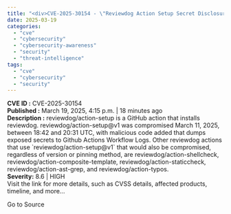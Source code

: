 ```yaml
---
title: "<div>CVE-2025-30154 - \"Reviewdog Action Setup Secret Disclosure Vulnerability\"</div>"
date: 2025-03-19
categories: 
  - "cve"
  - "cybersecurity"
  - "cybersecurity-awareness"
  - "security"
  - "threat-intelligence"
tags: 
  - "cve"
  - "cybersecurity"
  - "security"
---
```


**CVE ID :** CVE-2025-30154  
**Published :** March 19, 2025, 4:15 p.m. | 18 minutes ago  
**Description :** reviewdog/action-setup is a GitHub action that installs reviewdog. reviewdog/action-setup@v1 was compromised March 11, 2025, between 18:42 and 20:31 UTC, with malicious code added that dumps exposed secrets to Github Actions Workflow Logs. Other reviewdog actions that use \`reviewdog/action-setup@v1\` that would also be compromised, regardless of version or pinning method, are reviewdog/action-shellcheck, reviewdog/action-composite-template, reviewdog/action-staticcheck, reviewdog/action-ast-grep, and reviewdog/action-typos.  
**Severity:** 8.6 | HIGH  
Visit the link for more details, such as CVSS details, affected products, timeline, and more...

Go to Source
